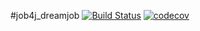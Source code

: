 #job4j_dreamjob
[![Build Status](https://app.travis-ci.com/dmitrykachala/job4j_dreamjob.svg?branch=main)](https://app.travis-ci.com/dmitrykachala/job4j_dreamjob)
[![codecov](https://codecov.io/gh/dmitrykachala/job4j_dreamjob/branch/main/graph/badge.svg?token=I9DQLKMZ1P)](https://codecov.io/gh/dmitrykachala/job4j_dreamjob)
